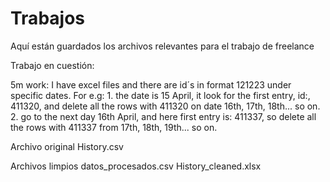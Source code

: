 # Trabajos
Aquí están guardados los archivos relevantes para el trabajo de freelance

Trabajo en cuestión:

5m work: I have excel files and there are id´s in format 121223 under specific dates. For e.g: 1. the date is 15 April, it look for the first entry, id:, 411320, and delete all the rows with 411320 on date 16th, 17th, 18th... so on. 2. go to the next day 16th April, and here first entry is: 411337, so delete all the rows with 411337 from 17th, 18th, 19th... so on.

Archivo original
History.csv

Archivos limpios
datos_procesados.csv
History_cleaned.xlsx
